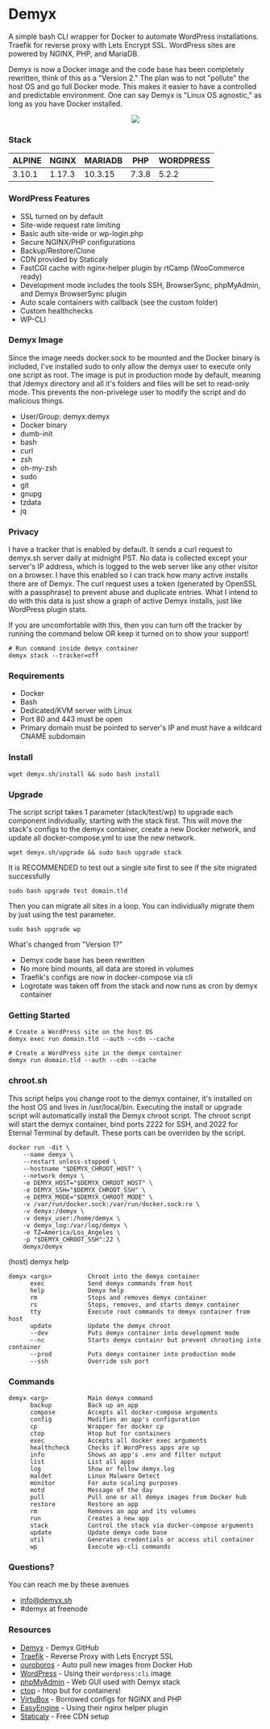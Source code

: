 # Demyx
A simple bash CLI wrapper for Docker to automate WordPress installations. Traefik for reverse proxy with Lets Encrypt SSL. WordPress sites are powered by NGINX, PHP, and MariaDB.

Demyx is now a Docker image and the code base has been completely rewritten, think of this as a "Version 2." The plan was to not "pollute" the host OS and go full Docker mode. This makes it easier to have a controlled and predictable environment. One can say Demyx is "Linux OS agnostic," as long as you have Docker installed.

<p align="center">
<img  src="https://i.imgur.com/sYNrgFh.gif">
</p>

### Stack
ALPINE | NGINX | MARIADB | PHP | WORDPRESS
------------- | ------------- | ------------- | ------------- | -------------
3.10.1 | 1.17.3 | 10.3.15 | 7.3.8 | 5.2.2

### WordPress Features
* SSL turned on by default
* Site-wide request rate limiting
* Basic auth site-wide or wp-login.php
* Secure NGINX/PHP configurations
* Backup/Restore/Clone
* CDN provided by Staticaly
* FastCGI cache with nginx-helper plugin by rtCamp (WooCommerce ready)
* Development mode includes the tools SSH, BrowserSync, phpMyAdmin, and Demyx BrowserSync plugin
* Auto scale containers with callback (see the custom folder)
* Custom healthchecks
* WP-CLI

### Demyx Image
Since the image needs docker.sock to be mounted and the Docker binary is included, I've installed sudo to only allow the demyx user to execute only one script as root. The image is put in production mode by default, meaning that /demyx directory and all it's folders and files will be set to read-only mode. This prevents the non-privelege user to modify the script and do malicious things.

* User/Group: demyx:demyx
* Docker binary
* dumb-init
* bash
* curl
* zsh
* oh-my-zsh
* sudo
* git
* gnupg
* tzdata
* jq

### Privacy
I have a tracker that is enabled by default. It sends a curl request to demyx.sh server daily at midnight PST. No data is collected except your server's IP address, which is logged to the web server like any other visitor on a browser. I have this enabled so I can track how many active installs there are of Demyx. The curl request uses a token (generated by OpenSSL with a passphrase) to prevent abuse and duplicate entries. What I intend to do with this data is just show a graph of active Demyx installs, just like WordPress plugin stats. 

If you are uncomfortable with this, then you can turn off the tracker by running the command below OR keep it turned on to show your support!
```
# Run command inside demyx container
demyx stack --tracker=off
```

### Requirements
* Docker
* Bash
* Dedicated/KVM server with Linux
* Port 80 and 443 must be open
* Primary domain must be pointed to server's IP and must have a wildcard CNAME subdomain

### Install
```
wget demyx.sh/install && sudo bash install
```

### Upgrade
The script script takes 1 parameter (stack/test/wp) to upgrade each component individually, starting with the stack first. This will move the stack's configs to the demyx container, create a new Docker network, and update all docker-compose.yml to use the new network.
```
wget demyx.sh/upgrade && sudo bash upgrade stack
```
It is RECOMMENDED to test out a single site first to see if the site migrated successfully
```
sudo bash upgrade test domain.tld
```
Then you can migrate all sites in a loop. You can individually migrate them by just using the test parameter.
```
sudo bash upgrade wp
```

What's changed from "Version 1?"
* Demyx code base has been rewritten
* No more bind mounts, all data are stored in volumes
* Traefik's configs are now in docker-compose via cli
* Logrotate was taken off from the stack and now runs as cron by demyx container

### Getting Started
```
# Create a WordPress site on the host OS
demyx exec run domain.tld --auth --cdn --cache

# Create a WordPress site in the demyx container
demyx run domain.tld --auth --cdn --cache
```

### chroot.sh
This script helps you change root to the demyx container, it's installed on the host OS and lives in /usr/local/bin. Executing the install or upgrade script will automatically install the Demyx chroot script. The chroot script will start the demyx container, bind ports 2222 for SSH, and 2022 for Eternal Terminal by default. These ports can be overriden by the script.
```
docker run -dit \
    --name demyx \
    --restart unless-stopped \
    --hostname "$DEMYX_CHROOT_HOST" \
    --network demyx \
    -e DEMYX_HOST="$DEMYX_CHROOT_HOST" \
    -e DEMYX_SSH="$DEMYX_CHROOT_SSH" \
    -e DEMYX_MODE="$DEMYX_CHROOT_MODE" \
    -v /var/run/docker.sock:/var/run/docker.sock:ro \
    -v demyx:/demyx \
    -v demyx_user:/home/demyx \
    -v demyx_log:/var/log/demyx \
    -e TZ=America/Los_Angeles \
    -p "$DEMYX_CHROOT_SSH":22 \
    demyx/demyx
```
(host) demyx help
```
demyx <args>          Chroot into the demyx container
      exec            Send demyx commands from host
      help            Demyx help
      rm              Stops and removes demyx container
      rs              Stops, removes, and starts demyx container
      tty             Execute root commands to demyx container from host
      update          Update the demyx chroot
      --dev           Puts demyx container into development mode
      --nc            Starts demyx containr but prevent chrooting into container
      --prod          Puts demyx container into production mode
      --ssh           Override ssh port
```

### Commands
```
demyx <arg>           Main demyx command
      backup          Back up an app
      compose         Accepts all docker-compose arguments
      config          Modifies an app's configuration
      cp              Wrapper for docker cp
      ctop            Htop but for containers
      exec            Accepts all docker exec arguments
      healthcheck     Checks if WordPress apps are up
      info            Shows an app's .env and filter output
      list            List all apps
      log             Show or follow demyx.log
      maldet          Linux Malware Detect
      monitor         For auto scaling purposes
      motd            Message of the day
      pull            Pull one or all demyx images from Docker hub
      restore         Restore an app
      rm              Removes an app and its volumes
      run             Creates a new app
      stack           Control the stack via docker-compose arguments
      update          Update demyx code base
      util            Generates credentials or access util container
      wp              Execute wp-cli commands
```

### Questions?
You can reach me by these avenues
* [info@demyx.sh](mailto:info@demyx.sh)
* #demyx at freenode

### Resources
*  [Demyx](https://github.com/demyxco/demyx) - Demyx GitHub
*  [Traefik](https://hub.docker.com/_/traefik) - Reverse Proxy with Lets Encrypt SSL
*  [ouroboros](https://hub.docker.com/r/pyouroboros/ouroboros) - Auto pull new images from Docker Hub
*  [WordPress](https://hub.docker.com/_/wordpress) - Using their `wordpress:cli` image
*  [phpMyAdmin](https://hub.docker.com/r/phpmyadmin/phpmyadmin) - Web GUI used with Demyx stack
*  [ctop](https://ctop.sh) - htop but for containers!
*  [VirtuBox](https://github.com/VirtuBox/ubuntu-nginx-web-server) - Borrowed configs for NGINX and PHP
*  [EasyEngine](https://easyengine.io/) - Using their nginx helper plugin
*  [Staticaly](https://www.staticaly.com/) - Free CDN setup
